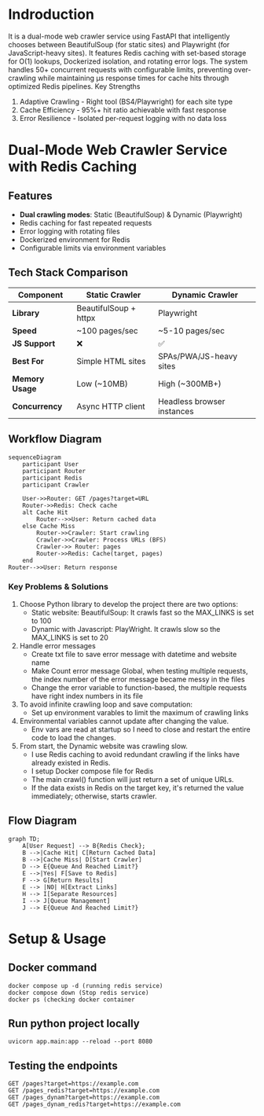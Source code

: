 # Indroduction

It is a dual-mode web crawler service using FastAPI that intelligently chooses between BeautifulSoup (for static sites) and Playwright (for JavaScript-heavy sites). It features Redis caching with set-based storage for O(1) lookups, Dockerized isolation, and rotating error logs. The system handles 50+ concurrent requests with configurable limits, preventing over-crawling while maintaining µs response times for cache hits through optimized Redis pipelines.
Key Strengths </br>

1. Adaptive Crawling - Right tool (BS4/Playwright) for each site type
2. Cache Efficiency - 95%+ hit ratio achievable with fast response
3. Error Resilience - Isolated per-request logging with no data loss

# Dual-Mode Web Crawler Service with Redis Caching

## Features

- **Dual crawling modes**: Static (BeautifulSoup) & Dynamic (Playwright)
- Redis caching for fast repeated requests
- Error logging with rotating files
- Dockerized environment for Redis
- Configurable limits via environment variables

## Tech Stack Comparison

| Component        | Static Crawler        | Dynamic Crawler            |
| ---------------- | --------------------- | -------------------------- |
| **Library**      | BeautifulSoup + httpx | Playwright                 |
| **Speed**        | ~100 pages/sec        | ~5-10 pages/sec            |
| **JS Support**   | ❌                    | ✅                         |
| **Best For**     | Simple HTML sites     | SPAs/PWA/JS-heavy sites    |
| **Memory Usage** | Low (~10MB)           | High (~300MB+)             |
| **Concurrency**  | Async HTTP client     | Headless browser instances |

## Workflow Diagram

```mermaid
sequenceDiagram
    participant User
    participant Router
    participant Redis
    participant Crawler

    User->>Router: GET /pages?target=URL
    Router->>Redis: Check cache
    alt Cache Hit
        Router-->>User: Return cached data
    else Cache Miss
        Router->>Crawler: Start crawling
        Crawler->>Crawler: Process URLs (BFS)
        Crawler->> Router: pages
        Router->>Redis: Cache(target, pages)
    end
Router-->>User: Return response
```

### Key Problems & Solutions

1. Choose Python library to develop the project there are two options:
   - Static website: BeautifulSoup: It crawls fast so the MAX_LINKS is set to 100
   - Dynamic with Javascript: PlayWright. It crawls slow so the MAX_LINKS is set to 20
2. Handle error messages
   - Create txt file to save error message with datetime and website name
   - Make Count error message Global, when testing multiple requests, the index number of the error message became messy in the files
   - Change the error variable to function-based, the multiple requests have right index numbers in its file
3. To avoid infinite crawling loop and save computation:
   - Set up environment varables to limit the maximum of crawling links
4. Environmental variables cannot update after changing the value.
   - Env vars are read at startup so I need to close and restart the entire code to load the changes.
5. From start, the Dynamic website was crawling slow.
   - I use Redis caching to avoid redundant crawling if the links have already existed in Redis.
   - I setup Docker compose file for Redis
   - The main crawl() function will just return a set of unique URLs.
   - If the data exists in Redis on the target key, it's returned the value immediately; otherwise, starts crawler.

## Flow Diagram

```mermaid
graph TD;
    A[User Request] --> B{Redis Check};
    B -->|Cache Hit| C[Return Cached Data]
    B -->|Cache Miss| D[Start Crawler]
    D --> E{Queue And Reached Limit?}
    E -->|Yes| F[Save to Redis]
    F --> G[Return Results]
    E --> |NO| H[Extract Links]
    H --> I[Separate Resources]
    I --> J[Queue Management]
    J --> E{Queue And Reached Limit?}
```

# Setup & Usage

## Docker command

```
docker compose up -d (running redis service)
docker compose down (Stop redis service)
docker ps (checking docker container
```

## Run python project locally

```
uvicorn app.main:app --reload --port 8080
```

## Testing the endpoints

```
GET /pages?target=https://example.com
GET /pages_redis?target=https://example.com
GET /pages_dynam?target=https://example.com
GET /pages_dynam_redis?target=https://example.com
```
